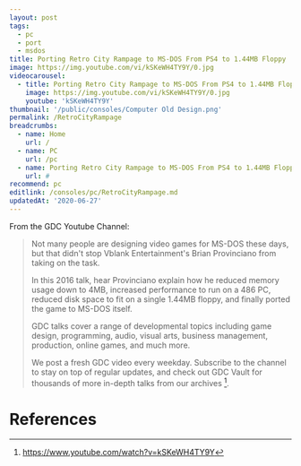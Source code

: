 ```yaml
---
layout: post
tags:
  - pc
  - port
  - msdos
title: Porting Retro City Rampage to MS-DOS From PS4 to 1.44MB Floppy
image: https://img.youtube.com/vi/kSKeWH4TY9Y/0.jpg
videocarousel:
  - title: Porting Retro City Rampage to MS-DOS From PS4 to 1.44MB Floppy
    image: https://img.youtube.com/vi/kSKeWH4TY9Y/0.jpg
    youtube: 'kSKeWH4TY9Y'
thumbnail: '/public/consoles/Computer Old Design.png'
permalink: /RetroCityRampage
breadcrumbs:
  - name: Home
    url: /
  - name: PC
    url: /pc
  - name: Porting Retro City Rampage to MS-DOS From PS4 to 1.44MB Floppy
    url: #
recommend: pc
editlink: /consoles/pc/RetroCityRampage.md
updatedAt: '2020-06-27'
---
```

From the GDC Youtube Channel:

> Not many people are designing video games for MS-DOS these days, but that didn't stop Vblank Entertainment's Brian Provinciano from taking on the task. 
>
> In this 2016 talk, hear Provinciano explain how he reduced memory usage down to 4MB, increased performance to run on a 486 PC, reduced disk space to fit on a single 1.44MB floppy, and finally ported the game to MS-DOS itself.
>
> GDC talks cover a range of developmental topics including game design, programming, audio, visual arts, business management, production, online games, and much more. 
>
> We post a fresh GDC video every weekday.  Subscribe to the channel to stay on top of regular updates, and check out GDC Vault  for thousands of more in-depth talks from our archives [^1].

# References
[^1]: https://www.youtube.com/watch?v=kSKeWH4TY9Y
